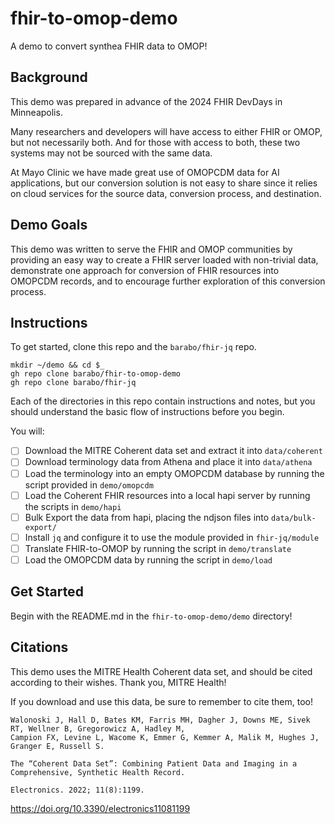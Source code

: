 # fhir-to-omop-demo
A demo to convert synthea FHIR data to OMOP!

## Background
This demo was prepared in advance of the 2024 FHIR DevDays in Minneapolis.

Many researchers and developers will have access to either FHIR or OMOP, but
not necessarily both.  And for those with access to both, these two systems
may not be sourced with the same data.

At Mayo Clinic we have made great use of OMOPCDM data for AI applications,
but our conversion solution is not easy to share since it relies on cloud
services for the source data, conversion process, and destination.

## Demo Goals
This demo was written to serve the FHIR and OMOP communities by providing an
easy way to create a FHIR server loaded with non-trivial data, demonstrate
one approach for conversion of FHIR resources into OMOPCDM records, and to
encourage further exploration of this conversion process.

## Instructions
To get started, clone this repo and the `barabo/fhir-jq` repo.
```
mkdir ~/demo && cd $_
gh repo clone barabo/fhir-to-omop-demo
gh repo clone barabo/fhir-jq
```

Each of the directories in this repo contain instructions and notes, but you
should understand the basic flow of instructions before you begin.

You will:
- [ ] Download the MITRE Coherent data set and extract it into `data/coherent`
- [ ] Download terminology data from Athena and place it into `data/athena`
- [ ] Load the terminology into an empty OMOPCDM database by running the script provided in `demo/omopcdm`
- [ ] Load the Coherent FHIR resources into a local hapi server by running the scripts in `demo/hapi`
- [ ] Bulk Export the data from hapi, placing the ndjson files into `data/bulk-export/`
- [ ] Install `jq` and configure it to use the module provided in `fhir-jq/module`
- [ ] Translate FHIR-to-OMOP by running the script in `demo/translate`
- [ ] Load the OMOPCDM data by running the script in `demo/load`

## Get Started

Begin with the README.md in the `fhir-to-omop-demo/demo` directory!

## Citations

This demo uses the MITRE Health Coherent data set, and should be cited according to their wishes.  Thank you, MITRE Health!

If you download and use this data, be sure to remember to cite them, too!

```
Walonoski J, Hall D, Bates KM, Farris MH, Dagher J, Downs ME, Sivek RT, Wellner B, Gregorowicz A, Hadley M,
Campion FX, Levine L, Wacome K, Emmer G, Kemmer A, Malik M, Hughes J, Granger E, Russell S.

The “Coherent Data Set”: Combining Patient Data and Imaging in a Comprehensive, Synthetic Health Record.

Electronics. 2022; 11(8):1199.
```
https://doi.org/10.3390/electronics11081199
